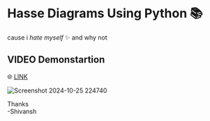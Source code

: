 # Hasse Diagrams Using Python 📚
cause i _hate_ _myself_ ✨ and why not

## VIDEO Demonstartion
🌐 [LINK](https://youtube.com/shorts/xu4ld7LK00w)



![Screenshot 2024-10-25 224740](https://github.com/user-attachments/assets/a2617a43-8190-4c7b-bf61-d7584881e5c9)




Thanks<br> -Shivansh
